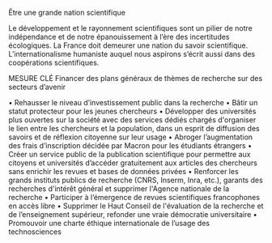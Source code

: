 Être une grande nation scientifique

Le développement et le rayonnement scientifiques sont un pilier de notre indépendance et de notre épanouissement à l’ère des incertitudes écologiques. La France doit demeurer une nation du savoir scientifique. L’internationalisme humaniste auquel nous aspirons s’écrit aussi dans des coopérations scientifiques.

MESURE CLÉ
Financer des plans généraux de thèmes de recherche sur des secteurs d’avenir

• Rehausser le niveau d’investissement public dans la recherche
• Bâtir un statut protecteur pour les jeunes chercheurs
• Développer des universités plus ouvertes sur la société avec des services dédiés chargés d'organiser le lien entre les chercheurs et la population, dans un esprit de diffusion des savoirs et de réflexion citoyenne sur leur usage
• Abroger l’augmentation des frais d’inscription décidée par Macron pour les étudiants étrangers
• Créer un service public de la publication scientifique pour permettre aux citoyens et universités d’accéder gratuitement aux articles des chercheurs sans enrichir les revues et bases de données privées 
• Renforcer les grands instituts publics de recherche (CNRS, Inserm, Inra, etc.), garants des recherches d'intérêt général et supprimer l'Agence nationale de la recherche
• Participer à l’émergence de revues scientifiques francophones en accès libre
• Supprimer le Haut Conseil de l'évaluation de la recherche et de l’enseignement supérieur, refonder une vraie démocratie universitaire
• Promouvoir une charte éthique internationale de l’usage des technosciences
